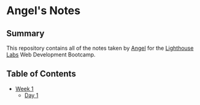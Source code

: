 # Angel's Notes
## Summary 

This repository contains all of the notes taken by [Angel](https://github.com/Angel-Ho221) for the [Lighthouse Labs](https://www.lighthouselabs.ca/) Web Development Bootcamp.

## Table of Contents
* [Week 1](/Week_1) 
  * [Day 1](/Week_1/Day_1)